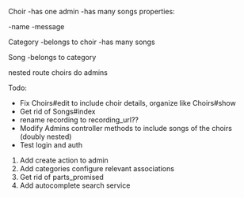 Choir
-has one admin
-has many songs
properties:

-name
-message

Category
-belongs to choir
-has many songs

Song
-belongs to category

nested route choirs do admins


Todo:

- Fix Choirs#edit to include choir details, organize like Choirs#show
- Get rid of Songs#index
- rename recording to recording_url??
- Modify Admins controller methods to include songs of the choirs (doubly nested)
- Test login and auth

1. Add create action to admin
2. Add categories configure relevant associations
3. Get rid of parts_promised
4. Add autocomplete search service